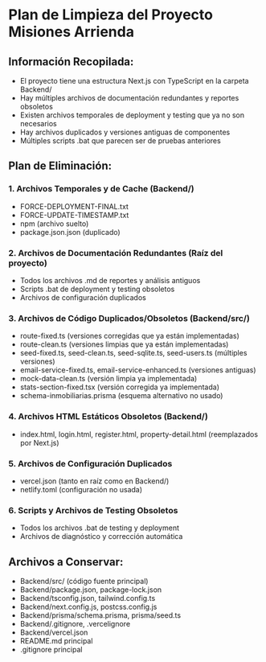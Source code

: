 # Plan de Limpieza del Proyecto Misiones Arrienda

## Información Recopilada:
- El proyecto tiene una estructura Next.js con TypeScript en la carpeta Backend/
- Hay múltiples archivos de documentación redundantes y reportes obsoletos
- Existen archivos temporales de deployment y testing que ya no son necesarios
- Hay archivos duplicados y versiones antiguas de componentes
- Múltiples scripts .bat que parecen ser de pruebas anteriores

## Plan de Eliminación:

### 1. Archivos Temporales y de Cache (Backend/)
- FORCE-DEPLOYMENT-FINAL.txt
- FORCE-UPDATE-TIMESTAMP.txt
- npm (archivo suelto)
- package.json.json (duplicado)

### 2. Archivos de Documentación Redundantes (Raíz del proyecto)
- Todos los archivos .md de reportes y análisis antiguos
- Scripts .bat de deployment y testing obsoletos
- Archivos de configuración duplicados

### 3. Archivos de Código Duplicados/Obsoletos (Backend/src/)
- route-fixed.ts (versiones corregidas que ya están implementadas)
- route-clean.ts (versiones limpias que ya están implementadas)
- seed-fixed.ts, seed-clean.ts, seed-sqlite.ts, seed-users.ts (múltiples versiones)
- email-service-fixed.ts, email-service-enhanced.ts (versiones antiguas)
- mock-data-clean.ts (versión limpia ya implementada)
- stats-section-fixed.tsx (versión corregida ya implementada)
- schema-inmobiliarias.prisma (esquema alternativo no usado)

### 4. Archivos HTML Estáticos Obsoletos (Backend/)
- index.html, login.html, register.html, property-detail.html (reemplazados por Next.js)

### 5. Archivos de Configuración Duplicados
- vercel.json (tanto en raíz como en Backend/)
- netlify.toml (configuración no usada)

### 6. Scripts y Archivos de Testing Obsoletos
- Todos los archivos .bat de testing y deployment
- Archivos de diagnóstico y corrección automática

## Archivos a Conservar:
- Backend/src/ (código fuente principal)
- Backend/package.json, package-lock.json
- Backend/tsconfig.json, tailwind.config.ts
- Backend/next.config.js, postcss.config.js
- Backend/prisma/schema.prisma, prisma/seed.ts
- Backend/.gitignore, .vercelignore
- Backend/vercel.json
- README.md principal
- .gitignore principal
